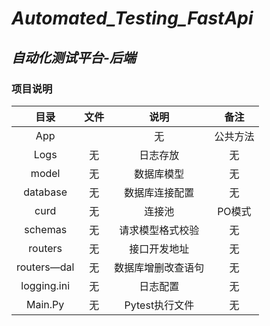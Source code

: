 # *Automated_Testing_FastApi*

## *自动化测试平台-后端*

### 项目说明

|     目录      | 文件 |     说明     |  备注  | 
|:-----------:|:--:|:----------:|:----:|
|     App     |    |     无      | 公共方法 |
|    Logs     | 无  |    日志存放    |  无   |
|    model    | 无  |   数据库模型    |  无   |
|  database   | 无  |  数据库连接配置   |  无   |
|    curd     | 无  |    连接池     | PO模式 |
|   schemas   | 无  |  请求模型格式校验  |  无   |
|   routers   | 无  |   接口开发地址   |  无   |
| routers—dal | 无  | 数据库增删改查语句  |  无   |
| logging.ini | 无  |    日志配置    |  无   |
|   Main.Py   | 无  | Pytest执行文件 |  无   |



 